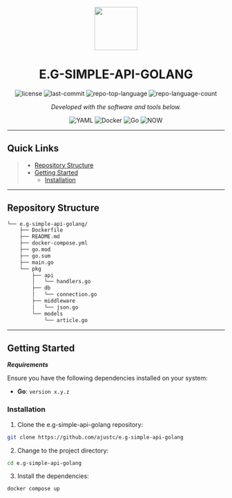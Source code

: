 <p align="center">
  <img src="https://cdn-icons-png.flaticon.com/512/6295/6295417.png" width="100" />
</p>
<p align="center">
    <h1 align="center">E.G-SIMPLE-API-GOLANG</h1>
</p>
<p align="center">
	<img src="https://img.shields.io/github/license/ajustc/e.g-simple-api-golang?style=flat&color=0080ff" alt="license">
	<img src="https://img.shields.io/github/last-commit/ajustc/e.g-simple-api-golang?style=flat&logo=git&logoColor=white&color=0080ff" alt="last-commit">
	<img src="https://img.shields.io/github/languages/top/ajustc/e.g-simple-api-golang?style=flat&color=0080ff" alt="repo-top-language">
	<img src="https://img.shields.io/github/languages/count/ajustc/e.g-simple-api-golang?style=flat&color=0080ff" alt="repo-language-count">
<p>
<p align="center">
		<em>Developed with the software and tools below.</em>
</p>
<p align="center">
	<img src="https://img.shields.io/badge/YAML-CB171E.svg?style=flat&logo=YAML&logoColor=white" alt="YAML">
	<img src="https://img.shields.io/badge/Docker-2496ED.svg?style=flat&logo=Docker&logoColor=white" alt="Docker">
	<img src="https://img.shields.io/badge/Go-00ADD8.svg?style=flat&logo=Go&logoColor=white" alt="Go">
	<img src="https://img.shields.io/badge/NOW-001211.svg?style=flat&logo=NOW&logoColor=white" alt="NOW">
</p>
<hr>

##  Quick Links

> - [ Repository Structure](#-repository-structure)
> - [ Getting Started](#-getting-started)
>   - [ Installation](#-installation)

---

##  Repository Structure

```sh
└── e.g-simple-api-golang/
    ├── Dockerfile
    ├── README.md
    ├── docker-compose.yml
    ├── go.mod
    ├── go.sum
    ├── main.go
    └── pkg
        ├── api
        │   └── handlers.go
        ├── db
        │   └── connection.go
        ├── middleware
        │   └── json.go
        └── models
            └── article.go
```

---

##  Getting Started

***Requirements***

Ensure you have the following dependencies installed on your system:

* **Go**: `version x.y.z`

###  Installation

1. Clone the e.g-simple-api-golang repository:

```sh
git clone https://github.com/ajustc/e.g-simple-api-golang
```

2. Change to the project directory:

```sh
cd e.g-simple-api-golang
```

3. Install the dependencies:

```sh
docker compose up
```